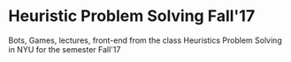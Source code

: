 # Heuristic Problem Solving Fall'17
Bots, Games, lectures, front-end from the class Heuristics Problem Solving in NYU for the semester Fall'17
